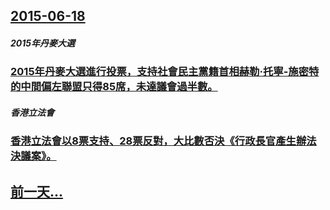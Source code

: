 ## [2015-06-18](/zh/news/2015/06/18/index.md)

##### 2015年丹麥大選
### [ 2015年丹麥大選進行投票，支持社會民主黨籍首相赫勒·托寧-施密特的中間偏左聯盟只得85席，未達議會過半數。 ](/zh/news/2015/06/18/2015年丹麥大選進行投票-支持社會民主黨籍首相赫勒-托寧-施密特的中間偏左聯盟只得85席-未達議會過半數.md)
##### 香港立法會
### [ 香港立法會以8票支持、28票反對，大比數否決《行政長官產生辦法決議案》。 ](/zh/news/2015/06/18/香港立法會以8票支持-28票反對-大比數否決-行政長官產生辦法決議案.md)
## [前一天...](/zh/news/2015/06/17/index.md)


